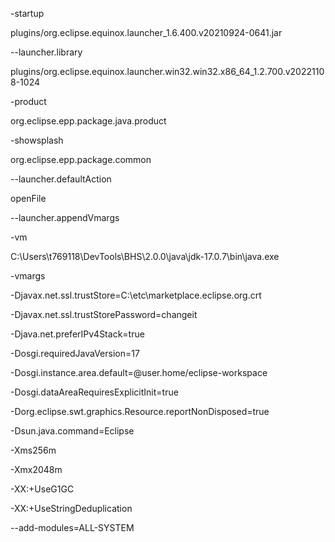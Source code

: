 -startup

plugins/org.eclipse.equinox.launcher_1.6.400.v20210924-0641.jar

--launcher.library

plugins/org.eclipse.equinox.launcher.win32.win32.x86_64_1.2.700.v20221108-1024

-product

org.eclipse.epp.package.java.product

-showsplash

org.eclipse.epp.package.common

--launcher.defaultAction

openFile

--launcher.appendVmargs

-vm

C:\Users\t769118\DevTools\BHS\2.0.0\java\jdk-17.0.7\bin\java.exe

-vmargs

-Djavax.net.ssl.trustStore=C:\etc\marketplace.eclipse.org.crt

-Djavax.net.ssl.trustStorePassword=changeit

-Djava.net.preferIPv4Stack=true

-Dosgi.requiredJavaVersion=17

-Dosgi.instance.area.default=@user.home/eclipse-workspace

-Dosgi.dataAreaRequiresExplicitInit=true

-Dorg.eclipse.swt.graphics.Resource.reportNonDisposed=true

-Dsun.java.command=Eclipse

-Xms256m

-Xmx2048m

-XX:+UseG1GC

-XX:+UseStringDeduplication

--add-modules=ALL-SYSTEM

